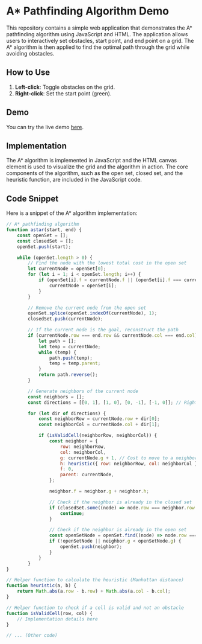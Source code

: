 # A* Pathfinding Algorithm Demo

This repository contains a simple web application that demonstrates the A* pathfinding algorithm using JavaScript and HTML. The application allows users to interactively set obstacles, start point, and end point on a grid. The A* algorithm is then applied to find the optimal path through the grid while avoiding obstacles.

## How to Use

1. **Left-click**: Toggle obstacles on the grid.
2. **Right-click**: Set the start point (green).

## Demo

You can try the live demo [here](https://adamstirtan.github.io/astar-js/).

## Implementation

The A* algorithm is implemented in JavaScript and the HTML canvas element is used to visualize the grid and the algorithm in action. The core components of the algorithm, such as the open set, closed set, and the heuristic function, are included in the JavaScript code.

## Code Snippet

Here is a snippet of the A* algorithm implementation:

```javascript
// A* pathfinding algorithm
function astar(start, end) {
    const openSet = [];
    const closedSet = [];
    openSet.push(start);

    while (openSet.length > 0) {
        // Find the node with the lowest total cost in the open set
        let currentNode = openSet[0];
        for (let i = 1; i < openSet.length; i++) {
            if (openSet[i].f < currentNode.f || (openSet[i].f === currentNode.f && openSet[i].h < currentNode.h)) {
                currentNode = openSet[i];
            }
        }

        // Remove the current node from the open set
        openSet.splice(openSet.indexOf(currentNode), 1);
        closedSet.push(currentNode);

        // If the current node is the goal, reconstruct the path
        if (currentNode.row === end.row && currentNode.col === end.col) {
            let path = [];
            let temp = currentNode;
            while (temp) {
                path.push(temp);
                temp = temp.parent;
            }
            return path.reverse();
        }

        // Generate neighbors of the current node
        const neighbors = [];
        const directions = [[0, 1], [1, 0], [0, -1], [-1, 0]]; // Right, Down, Left, Up

        for (let dir of directions) {
            const neighborRow = currentNode.row + dir[0];
            const neighborCol = currentNode.col + dir[1];

            if (isValidCell(neighborRow, neighborCol)) {
                const neighbor = {
                    row: neighborRow,
                    col: neighborCol,
                    g: currentNode.g + 1, // Cost to move to a neighboring cell is 1
                    h: heuristic({ row: neighborRow, col: neighborCol }, end),
                    f: 0,
                    parent: currentNode,
                };

                neighbor.f = neighbor.g + neighbor.h;

                // Check if the neighbor is already in the closed set
                if (closedSet.some((node) => node.row === neighbor.row && node.col === neighbor.col)) {
                    continue;
                }

                // Check if the neighbor is already in the open set
                const openSetNode = openSet.find((node) => node.row === neighbor.row && node.col === neighbor.col);
                if (!openSetNode || neighbor.g < openSetNode.g) {
                    openSet.push(neighbor);
                }
            }
        }
}

// Helper function to calculate the heuristic (Manhattan distance)
function heuristic(a, b) {
    return Math.abs(a.row - b.row) + Math.abs(a.col - b.col);
}

// Helper function to check if a cell is valid and not an obstacle
function isValidCell(row, col) {
    // Implementation details here
}

// ... (Other code)
